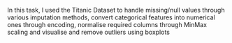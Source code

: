 In this task, I used the Titanic Dataset to handle missing/null values through various imputation methods, convert categorical features into numerical ones through encoding, normalise required columns through MinMax scaling and visualise and remove outliers using boxplots
